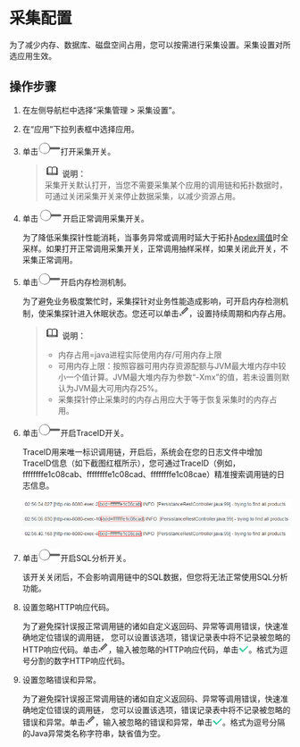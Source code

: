 # 采集配置<a name="apm_02_0012"></a>

为了减少内存、数据库、磁盘空间占用，您可以按需进行采集设置。采集设置对所选应用生效。

## 操作步骤<a name="se0c7108012564108ab9160d6fd145d05"></a>

1.  在左侧导航栏中选择“采集管理 \> 采集设置”。
2.  在“应用”下拉列表框中选择应用。
3.  单击![](figures/icon-采集开关1.png)打开采集开关。

    >![](public_sys-resources/icon-note.gif) **说明：**   
    >采集开关默认打开，当您不需要采集某个应用的调用链和拓扑数据时，可通过关闭采集开关来停止数据采集，以减少资源占用。  

4.  单击![](figures/智能采样.png)开启正常调用采集开关。

    为了降低采集探针性能消耗，当事务异常或调用时延大于拓扑[Apdex阈值](https://support.huaweicloud.com/usermanual-apm/apm_02_0016.html)时全采样。如果打开正常调用采集开关，正常调用抽样采样，如果关闭此开关，不采集正常调用。

5.  单击![](figures/icon-采集开关2.png)开启内存检测机制。

    为了避免业务极度繁忙时，采集探针对业务性能造成影响，可开启内存检测机制，使采集探针进入休眠状态。您还可以单击![](figures/icon-编辑2.png)，设置持续周期和内存占用。

    >![](public_sys-resources/icon-note.gif) **说明：**   
    >-   内存占用=java进程实际使用内存/可用内存上限  
    >-   可用内存上限：按照容器可用内存资源配额与JVM最大堆内存中较小一个值计算。JVM最大堆内存为参数“-Xmx”的值，若未设置则默认为JVM最大可用内存25%。  
    >-   采集探针停止采集时的内存占用应大于等于恢复采集时的内存占用。  

6.  单击![](figures/icon-采集开关3.png)开启TraceID开关。

    TraceID用来唯一标识调用链，开启后，系统会在您的日志文件中增加TraceID信息（如下截图红框所示），您可通过TraceID（例如，ffffffffe1c08cab、ffffffffe1c08cad、ffffffffe1c08cae）精准搜索调用链的日志信息。

    ![](figures/TraceID开关.png)

7.  单击![](figures/icon-采集开关4.png)开启SQL分析开关。

    该开关关闭后，不会影响调用链中的SQL数据，但您将无法正常使用SQL分析功能。

8.  设置忽略HTTP响应代码。

    为了避免探针误报正常调用链的诸如自定义返回码、异常等调用错误，快速准确地定位错误的调用链， 您可以设置该选项，错误记录表中将不记录被忽略的HTTP响应代码。单击![](figures/icon-编辑3.png)，输入被忽略的HTTP响应代码，单击![](figures/icon-输入2.png)。格式为逗号分割的数字HTTP响应代码。

9.  设置忽略错误和异常。

    为了避免探针误报正常调用链的诸如自定义返回码、异常等调用错误，快速准确地定位错误的调用链， 您可以设置该选项，错误记录表中将不记录被忽略的错误和异常。单击![](figures/icon-编辑4.png)，输入被忽略的错误和异常，单击![](figures/icon-输入3.png)。格式为逗号分隔的Java异常类名称字符串，缺省值为空。


